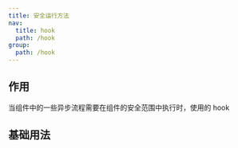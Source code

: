 ```yaml
---
title: 安全运行方法
nav:
  title: hook
  path: /hook
group:
  path: /hook
---
```


## 作用

当组件中的一些异步流程需要在组件的安全范围中执行时，使用的 hook

## 基础用法

<code src="./demos/index.tsx" />
